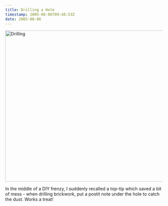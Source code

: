 ```yaml
---
title: Drilling a Hole
timestamp: 2005-08-06T09:48:53Z
date: 2005-08-06
---
```


<a href="http://www.flickr.com/photos/psd/31652386/" title="Drilling by psd, on Flickr"><img src="http://farm1.staticflickr.com/21/31652386_ddfe77e253_z.jpg" width="640" height="485" alt="Drilling"></a>
<p>In the middle of a DIY frenzy, I suddenly recalled a top-tip which saved a bit of mess - when drilling brickwork, put a postit note under the hole to catch the dust. Works a treat!
</p>